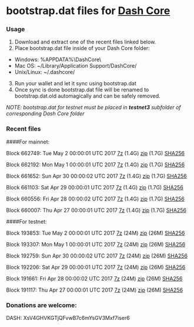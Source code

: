 # bootstrap.dat files for [Dash Core](https://www.dash.org)

### Usage

1. Download and extract one of the recent files linked below.
2. Place bootstrap.dat file inside of your Dash Core folder:
 - Windows: %APPDATA%\DashCore\
 - Mac OS: ~/Library/Application Support/DashCore/
 - Unix/Linux: ~/.dashcore/
3. Run your wallet and let it sync using bootstrap.dat
4. Once sync is done bootstrap.dat file will be renamed to bootstrap.dat.old automagically and can be safely removed.

_NOTE: bootstrap.dat for testnet must be placed in **testnet3** subfolder of corresponding Dash Core folder_

### Recent files

####For mainnet:

Block 662749: Tue May  2 00:00:01 UTC 2017 [7z](https://transfer.sh/10njEx/bootstrap.dat.20170502.7z) (1.4G) [zip](https://transfer.sh/zWflT/bootstrap.dat.20170502.zip) (1.7G) [SHA256](https://transfer.sh/Tk0yV/sha256.txt)

Block 662192: Mon May  1 00:00:01 UTC 2017 [7z](https://transfer.sh/J4kEl/bootstrap.dat.20170501.7z) (1.4G) [zip](https://transfer.sh/l6DPF/bootstrap.dat.20170501.zip) (1.7G) [SHA256](https://transfer.sh/iBhGD/sha256.txt)

Block 661652: Sun Apr 30 00:00:02 UTC 2017 [7z](https://transfer.sh/1dKOF/bootstrap.dat.20170430.7z) (1.4G) [zip](https://transfer.sh/eAEDe/bootstrap.dat.20170430.zip) (1.7G) [SHA256](https://transfer.sh/1eQce/sha256.txt)

Block 661103: Sat Apr 29 00:00:01 UTC 2017 [7z](https://transfer.sh/QJYgu/bootstrap.dat.20170429.7z) (1.4G) [zip](https://transfer.sh/2HbXO/bootstrap.dat.20170429.zip) (1.7G) [SHA256](https://transfer.sh/13TWA4/sha256.txt)

Block 660556: Fri Apr 28 00:00:02 UTC 2017 [7z](https://transfer.sh/fxkZl/bootstrap.dat.20170428.7z) (1.4G) [zip](https://transfer.sh/onjz6/bootstrap.dat.20170428.zip) (1.7G) [SHA256](https://transfer.sh/xVjqe/sha256.txt)

Block 660007: Thu Apr 27 00:00:01 UTC 2017 [7z](https://transfer.sh/rwbMn/bootstrap.dat.20170427.7z) (1.4G) [zip](https://transfer.sh/s4hci/bootstrap.dat.20170427.zip) (1.7G) [SHA256](https://transfer.sh/77LLv/sha256.txt)

####For testnet:

Block 193853: Tue May  2 00:00:01 UTC 2017 [7z](https://transfer.sh/ILonF/bootstrap.dat.20170502.7z) (24M) [zip](https://transfer.sh/YTRYf/bootstrap.dat.20170502.zip) (26M) [SHA256](https://transfer.sh/ughAA/sha256.txt)

Block 193307: Mon May  1 00:00:01 UTC 2017 [7z](https://transfer.sh/120RUW/bootstrap.dat.20170501.7z) (24M) [zip](https://transfer.sh/yGdYF/bootstrap.dat.20170501.zip) (26M) [SHA256](https://transfer.sh/usNRF/sha256.txt)

Block 192759: Sun Apr 30 00:00:02 UTC 2017 [7z](https://transfer.sh/J6p4T/bootstrap.dat.20170430.7z) (24M) [zip](https://transfer.sh/uHmt4/bootstrap.dat.20170430.zip) (26M) [SHA256](https://transfer.sh/9vLQY/sha256.txt)

Block 192206: Sat Apr 29 00:00:01 UTC 2017 [7z](https://transfer.sh/CSYqK/bootstrap.dat.20170429.7z) (24M) [zip](https://transfer.sh/8SQpz/bootstrap.dat.20170429.zip) (26M) [SHA256](https://transfer.sh/18ESh/sha256.txt)

Block 191661: Fri Apr 28 00:00:02 UTC 2017 [7z](https://transfer.sh/Nd4XA/bootstrap.dat.20170428.7z) (24M) [zip](https://transfer.sh/VowEV/bootstrap.dat.20170428.zip) (26M) [SHA256](https://transfer.sh/u95UH/sha256.txt)

Block 191117: Thu Apr 27 00:00:01 UTC 2017 [7z](https://transfer.sh/bg5OX/bootstrap.dat.20170427.7z) (24M) [zip](https://transfer.sh/YraGD/bootstrap.dat.20170427.zip) (26M) [SHA256](https://transfer.sh/RQfia/sha256.txt)

### Donations are welcome:

DASH: XsV4GHVKGTjQFvwB7c6mYsGV3Mxf7iser6
